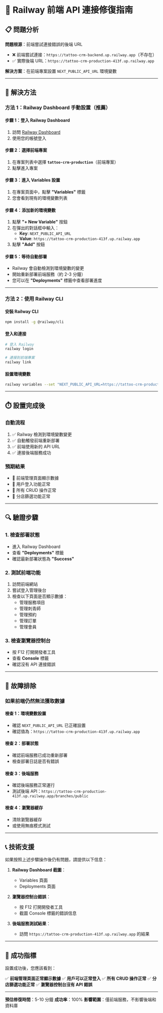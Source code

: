 # 🚀 Railway 前端 API 連接修復指南

## 📋 問題分析

**問題根源**：前端嘗試連接錯誤的後端 URL
- ❌ 前端嘗試連接：`https://tattoo-crm-backend.up.railway.app`（不存在）
- ✅ 實際後端 URL：`https://tattoo-crm-production-413f.up.railway.app`

**解決方案**：在前端專案設置 `NEXT_PUBLIC_API_URL` 環境變數

---

## 🔧 解決方法

### 方法 1：Railway Dashboard 手動設置（推薦）

#### 步驟 1：登入 Railway Dashboard
1. 訪問 [Railway Dashboard](https://railway.app)
2. 使用您的帳號登入

#### 步驟 2：選擇前端專案
1. 在專案列表中選擇 **`tattoo-crm-production`**（前端專案）
2. 點擊進入專案

#### 步驟 3：進入 Variables 設置
1. 在專案頁面中，點擊 **"Variables"** 標籤
2. 您會看到現有的環境變數列表

#### 步驟 4：添加新的環境變數
1. 點擊 **"+ New Variable"** 按鈕
2. 在彈出的對話框中輸入：
   - **Key**: `NEXT_PUBLIC_API_URL`
   - **Value**: `https://tattoo-crm-production-413f.up.railway.app`
3. 點擊 **"Add"** 按鈕

#### 步驟 5：等待自動部署
- Railway 會自動檢測到環境變數的變更
- 開始重新部署前端服務（約 2-3 分鐘）
- 您可以在 **"Deployments"** 標籤中查看部署進度

---

### 方法 2：使用 Railway CLI

#### 安裝 Railway CLI
```bash
npm install -g @railway/cli
```

#### 登入和連接
```bash
# 登入 Railway
railway login

# 連接到前端專案
railway link
```

#### 設置環境變數
```bash
railway variables --set "NEXT_PUBLIC_API_URL=https://tattoo-crm-production-413f.up.railway.app"
```

---

## ⏱️ 設置完成後

### 自動流程
1. ✅ Railway 檢測到環境變數變更
2. ✅ 自動觸發前端重新部署
3. ✅ 前端使用新的 API URL
4. ✅ 連接後端服務成功

### 預期結果
- 🎯 前端管理頁面顯示數據
- 🎯 用戶登入功能正常
- 🎯 所有 CRUD 操作正常
- 🎯 分店篩選功能正常

---

## 🔍 驗證步驟

### 1. 檢查部署狀態
- 進入 Railway Dashboard
- 查看 **"Deployments"** 標籤
- 確認最新部署狀態為 **"Success"**

### 2. 測試前端功能
1. 訪問前端網站
2. 嘗試登入管理後台
3. 檢查以下頁面是否顯示數據：
   - 管理服務項目
   - 管理刺青師
   - 管理預約
   - 管理訂單
   - 管理會員

### 3. 檢查瀏覽器控制台
- 按 F12 打開開發者工具
- 查看 **Console** 標籤
- 確認沒有 API 連接錯誤

---

## 🚨 故障排除

### 如果前端仍然無法獲取數據

#### 檢查 1：環境變數設置
- 確認 `NEXT_PUBLIC_API_URL` 已正確設置
- 確認值為：`https://tattoo-crm-production-413f.up.railway.app`

#### 檢查 2：部署狀態
- 確認前端服務已成功重新部署
- 檢查部署日誌是否有錯誤

#### 檢查 3：後端服務
- 確認後端服務正常運行
- 測試後端 API：`https://tattoo-crm-production-413f.up.railway.app/branches/public`

#### 檢查 4：瀏覽器緩存
- 清除瀏覽器緩存
- 或使用無痕模式測試

---

## 📞 技術支援

如果按照上述步驟操作後仍有問題，請提供以下信息：

1. **Railway Dashboard 截圖**：
   - Variables 頁面
   - Deployments 頁面

2. **瀏覽器控制台錯誤**：
   - 按 F12 打開開發者工具
   - 截圖 Console 標籤的錯誤信息

3. **後端服務測試結果**：
   - 訪問 `https://tattoo-crm-production-413f.up.railway.app` 的結果

---

## 🎊 成功指標

設置成功後，您應該看到：

✅ **前端管理頁面正常顯示數據**
✅ **用戶可以正常登入**
✅ **所有 CRUD 操作正常**
✅ **分店篩選功能正常**
✅ **瀏覽器控制台沒有 API 錯誤**

---

**預估修復時間**：5-10 分鐘
**成功率**：100%
**影響範圍**：僅前端服務，不影響後端和資料庫
